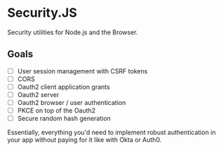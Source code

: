 
# Security.JS

Security utilities for Node.js and the Browser.

## Goals

- [ ] User session management with CSRF tokens
- [ ] CORS
- [ ] Oauth2 client application grants
- [ ] Oauth2 server
- [ ] Oauth2 browser / user authentication
- [ ] PKCE on top of the Oauth2
- [ ] Secure random hash generation

Essentially, everything you'd need to implement robust authentication in your app without paying for it like with Okta or Auth0.
